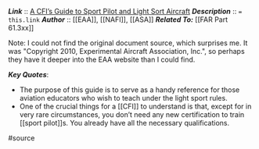 ***Link***      :: [A CFI’s Guide to Sport Pilot and Light Sort Aircraft](https://chesapeakesportpilot.com/wp-content/uploads/2018/08/NAFI-CFI-Sport-Guide.pdf)
***Description***      :: `= this.link`
***Author*** :: [[EAA]], [[NAFI]], [[ASA]]
***Related To:*** [[FAR Part 61.3xx]]

Note: I could not find the original document source, which surprises me. It was "Copyright 2010, Experimental Aircraft Association, Inc.", so perhaps they have it deeper into the EAA website than I could find.

***Key Quotes***:
* The purpose of this guide is to serve as a handy reference for those aviation educators who wish to teach under the light sport rules.
* One of the crucial things for a [[CFI]] to understand is that, except for in very rare circumstances, you don’t need any new certification to train [[sport pilot]]s. You already have all the necessary qualifications.

#source
